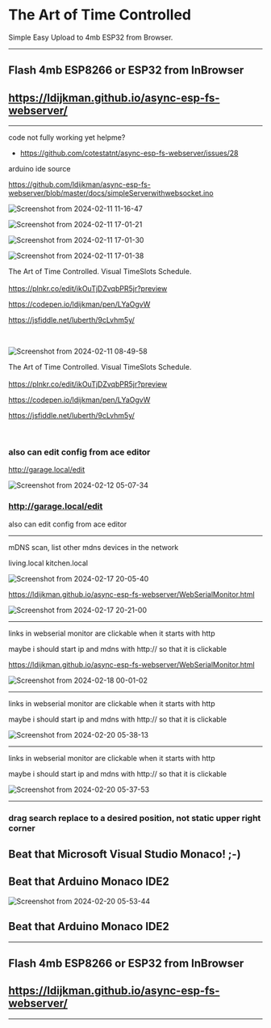 
# The Art of Time Controlled

Simple Easy Upload to 4mb ESP32 from Browser.

--- 

## Flash 4mb ESP8266 or ESP32 from InBrowser

## https://ldijkman.github.io/async-esp-fs-webserver/

---

code not fully working yet
helpme?

- https://github.com/cotestatnt/async-esp-fs-webserver/issues/28

arduino ide source

https://github.com/ldijkman/async-esp-fs-webserver/blob/master/docs/simpleServerwithwebsocket.ino


![Screenshot from 2024-02-11 11-16-47](https://github.com/ldijkman/async-esp-fs-webserver/assets/45427770/607b52b9-51d9-41c2-8d0a-fd53413513da)


![Screenshot from 2024-02-11 17-01-21](https://github.com/ldijkman/async-esp-fs-webserver/assets/45427770/7a397514-bb32-4ce3-920f-a75252986527)


![Screenshot from 2024-02-11 17-01-30](https://github.com/ldijkman/async-esp-fs-webserver/assets/45427770/bbd9ac93-9a0c-4f44-a767-e9a7633c88aa)

![Screenshot from 2024-02-11 17-01-38](https://github.com/ldijkman/async-esp-fs-webserver/assets/45427770/c0bbf158-2975-42b5-9f90-b8e7d4b3e5cc)

The Art of Time Controlled. Visual TimeSlots Schedule.<br>
<br>
https://plnkr.co/edit/ikOuTjDZvqbPR5jr?preview

https://codepen.io/ldijkman/pen/LYaOgvW

https://jsfiddle.net/luberth/9cLvhm5y/

<br>

![Screenshot from 2024-02-11 08-49-58](https://github.com/ldijkman/async-esp-fs-webserver/assets/45427770/6a2095b5-aa0f-4a00-99d2-d497e0caa839)

The Art of Time Controlled. Visual TimeSlots Schedule.<br>
<br>
https://plnkr.co/edit/ikOuTjDZvqbPR5jr?preview

https://codepen.io/ldijkman/pen/LYaOgvW

https://jsfiddle.net/luberth/9cLvhm5y/

<br>

### also can edit config from ace editor
http://garage.local/edit

![Screenshot from 2024-02-12 05-07-34](https://github.com/ldijkman/async-esp-fs-webserver/assets/45427770/8b023c65-aebe-46e6-98ad-880a15215110)

### http://garage.local/edit
also can edit config from ace editor

---

mDNS scan, list other mdns devices in the network

living.local  kitchen.local

![Screenshot from 2024-02-17 20-05-40](https://github.com/ldijkman/async-esp-fs-webserver/assets/45427770/09ea021c-41a5-4a11-a789-128bd30c2d33)


https://ldijkman.github.io/async-esp-fs-webserver/WebSerialMonitor.html


![Screenshot from 2024-02-17 20-21-00](https://github.com/ldijkman/async-esp-fs-webserver/assets/45427770/72cbb512-9ac1-436b-9349-3b97d3c150b2)


---

links in webserial monitor are clickable when it starts with http

maybe i should start ip and mdns with http:// so that it is clickable

https://ldijkman.github.io/async-esp-fs-webserver/WebSerialMonitor.html

![Screenshot from 2024-02-18 00-01-02](https://github.com/ldijkman/async-esp-fs-webserver/assets/45427770/8ffd31d0-6689-4c3d-884a-ea0baf632a1c)

---

links in webserial monitor are clickable when it starts with http

maybe i should start ip and mdns with http:// so that it is clickable

![Screenshot from 2024-02-20 05-38-13](https://github.com/ldijkman/async-esp-fs-webserver/assets/45427770/0967d4f2-206b-421e-91fa-8ee1f58dc040)

---

links in webserial monitor are clickable when it starts with http

maybe i should start ip and mdns with http:// so that it is clickable

![Screenshot from 2024-02-20 05-37-53](https://github.com/ldijkman/async-esp-fs-webserver/assets/45427770/080388ae-acf5-4b2e-9bee-a5acf3b082be)


---

### drag search replace to a desired position, not static upper right corner

## Beat that Microsoft Visual Studio Monaco! ;-)

## Beat that Arduino Monaco IDE2


![Screenshot from 2024-02-20 05-53-44](https://github.com/ldijkman/async-esp-fs-webserver/assets/45427770/e5c3da3b-6ea6-43a5-8e49-f12335be0b77)

## Beat that Arduino Monaco IDE2


--- 

## Flash 4mb ESP8266 or ESP32 from InBrowser

## https://ldijkman.github.io/async-esp-fs-webserver/

---







